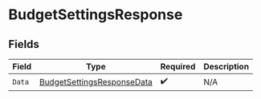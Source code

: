 # BudgetSettingsResponse


## Fields

| Field                                                                               | Type                                                                                | Required                                                                            | Description                                                                         |
| ----------------------------------------------------------------------------------- | ----------------------------------------------------------------------------------- | ----------------------------------------------------------------------------------- | ----------------------------------------------------------------------------------- |
| `Data`                                                                              | [BudgetSettingsResponseData](../../Models/Components/BudgetSettingsResponseData.md) | :heavy_check_mark:                                                                  | N/A                                                                                 |